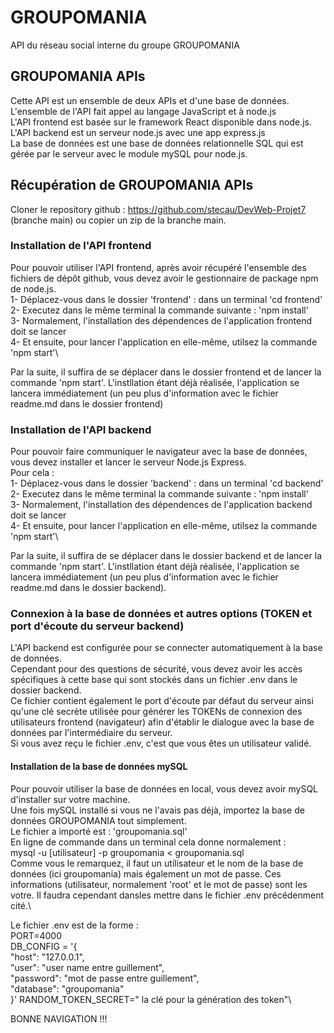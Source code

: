 # GROUPOMANIA

API du réseau social interne du groupe GROUPOMANIA

## GROUPOMANIA APIs

Cette API est un ensemble de deux APIs et d'une base de données.\
L'ensemble de l'API fait appel au langage JavaScript et à node.js\
L'API frontend est  basée sur le framework React disponible dans node.js.\
L'API backend est un serveur node.js avec une app express.js\
La base de données est une base de données relationnelle SQL qui est gérée par le serveur avec le module mySQL pour node.js.

## Récupération de GROUPOMANIA APIs

Cloner le repository github : https://github.com/stecau/DevWeb-Projet7 (branche main) ou copier un zip de la branche main.

### Installation de l'API frontend

Pour pouvoir utiliser l'API frontend, après avoir récupéré l'ensemble des fichiers de dépôt github, vous devez avoir le gestionnaire de package npm de node.js.\
1- Déplacez-vous dans le dossier 'frontend' : dans un terminal 'cd frontend'\
2- Executez dans le même terminal la commande suivante : 'npm install'\
3- Normalement, l'installation des dépendences de l'application frontend doit se lancer\
4- Et ensuite, pour lancer l'application en elle-même, utilsez la commande 'npm start'\

Par la suite, il suffira de se déplacer dans le dossier frontend et de lancer la commande 'npm start'. L'instllation étant déjà réalisée, l'application se lancera immédiatement (un peu plus d'information avec le fichier readme.md dans le dossier frontend)

### Installation de l'API backend

Pour pouvoir faire communiquer le navigateur avec la base de données, vous devez installer et lancer le serveur Node.js Express.\
Pour cela :\
1- Déplacez-vous dans le dossier 'backend' : dans un terminal 'cd backend'\
2- Executez dans le même terminal la commande suivante : 'npm install'\
3- Normalement, l'installation des dépendences de l'application backend doit se lancer\
4- Et ensuite, pour lancer l'application en elle-même, utilsez la commande 'npm start'\

Par la suite, il suffira de se déplacer dans le dossier backend et de lancer la commande 'npm start'. L'instllation étant déjà réalisée, l'application se lancera immédiatement (un peu plus d'information avec le fichier readme.md dans le dossier backend).

### Connexion à la base de données et autres options (TOKEN et port d'écoute du serveur backend)

L'API backend est configurée pour se connecter automatiquement à la base de données.\
Cependant pour des questions de sécurité, vous devez avoir les accès spécifiques à cette base qui sont stockés dans un fichier .env dans le dossier backend.\
Ce fichier contient également le port d'écoute par défaut du serveur ainsi qu'une clé secrète utilisée pour générer les TOKENs de connexion des utilisateurs frontend (navigateur) afin d'établir le dialogue avec la base de données par l'intermédiaire du serveur.\
Si vous avez reçu le fichier .env, c'est que vous êtes un utilisateur validé.

#### Installation de la base de données mySQL

Pour pouvoir utiliser la base de données en local, vous devez avoir mySQL d'installer sur votre machine.\
Une fois mySQL installé si vous ne l'avais pas déjà, importez la base de données GROUPOMANIA tout simplement.\
Le fichier a importé est : 'groupomania.sql'\
En ligne de commande dans un terminal cela donne normalement :\
    mysql -u [utilisateur] -p groupomania < groupomania.sql\
Comme vous le remarquez, il faut un utilisateur et le nom de la base de données (ici groupomania) mais également un mot de passe. Ces informations (utilisateur, normalement 'root' et le mot de passe) sont les votre. Il faudra cependant dansles mettre dans le fichier .env précédenment cité.\

Le fichier .env est de la forme : \
PORT=4000\
DB_CONFIG = '{\
    "host": "127.0.0.1",\
    "user": "user name entre guillement",\
    "password": "mot de passe entre guillement",\
    "database": "groupomania"\
}'
RANDOM_TOKEN_SECRET=" la clé pour la génération des token"\

BONNE NAVIGATION !!!
